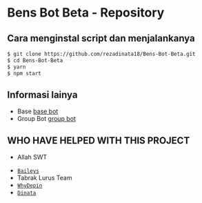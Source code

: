 # Bens Bot Beta - Repository

## Cara menginstal script dan menjalankanya
```bash
$ git clone https://github.com/rezadinata18/Bens-Bot-Beta.git
$ cd Bens-Bot-Beta
$ yarn
$ npm start 
```

## Informasi lainya
- Base [base bot](https://github.com/WhyDepin/baileys-bot-whatsapp)
- Group Bot [group bot](https://chat.whatsapp.com/Bs2eptyeXtd9icSiYSYbO0)

## WHO HAVE HELPED WITH THIS PROJECT
- Allah SWT
* [`Baileys`](https://github.com/adiwajshing/Baileys)
* Tabrak Lurus Team
* [`WhyDepin`](https://github.com/WhyDepin)
* [`Dinata`](https://github.com/rezadinata18)

